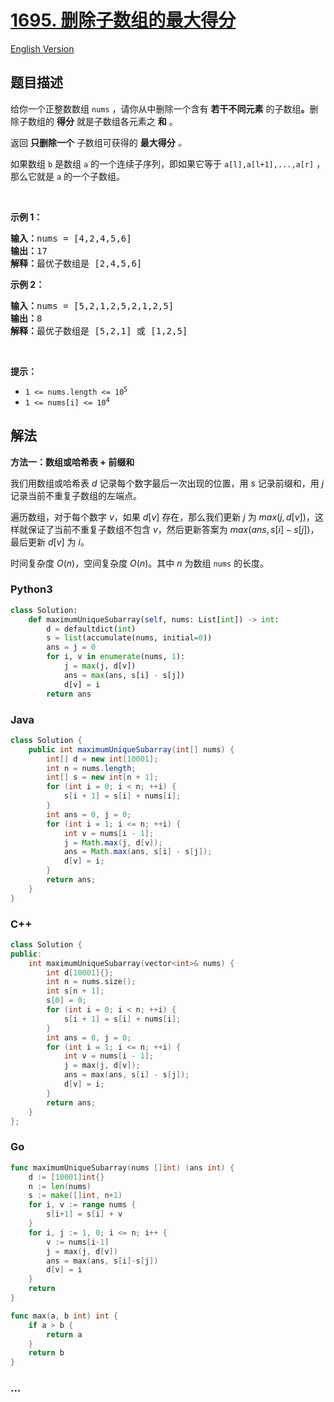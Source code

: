 # [1695. 删除子数组的最大得分](https://leetcode.cn/problems/maximum-erasure-value)

[English Version](/solution/1600-1699/1695.Maximum%20Erasure%20Value/README_EN.md)

## 题目描述

<!-- 这里写题目描述 -->

<p>给你一个正整数数组 <code>nums</code> ，请你从中删除一个含有 <strong>若干不同元素</strong> 的子数组<strong>。</strong>删除子数组的 <strong>得分</strong> 就是子数组各元素之 <strong>和</strong> 。</p>

<p>返回 <strong>只删除一个</strong> 子数组可获得的 <strong>最大得分</strong><em> 。</em></p>

<p>如果数组 <code>b</code> 是数组 <code>a</code> 的一个连续子序列，即如果它等于 <code>a[l],a[l+1],...,a[r]</code> ，那么它就是 <code>a</code> 的一个子数组。</p>

<p> </p>

<p><strong>示例 1：</strong></p>

<pre>
<strong>输入：</strong>nums = [4,2,4,5,6]
<strong>输出：</strong>17
<strong>解释：</strong>最优子数组是 [2,4,5,6]
</pre>

<p><strong>示例 2：</strong></p>

<pre>
<strong>输入：</strong>nums = [5,2,1,2,5,2,1,2,5]
<strong>输出：</strong>8
<strong>解释：</strong>最优子数组是 [5,2,1] 或 [1,2,5]
</pre>

<p> </p>

<p><strong>提示：</strong></p>

<ul>
	<li><code>1 <= nums.length <= 10<sup>5</sup></code></li>
	<li><code>1 <= nums[i] <= 10<sup>4</sup></code></li>
</ul>

## 解法

<!-- 这里可写通用的实现逻辑 -->

**方法一：数组或哈希表 + 前缀和**

我们用数组或哈希表 $d$ 记录每个数字最后一次出现的位置，用 $s$ 记录前缀和，用 $j$ 记录当前不重复子数组的左端点。

遍历数组，对于每个数字 $v$，如果 $d[v]$ 存在，那么我们更新 $j$ 为 $max(j, d[v])$，这样就保证了当前不重复子数组不包含 $v$，然后更新答案为 $max(ans, s[i] - s[j])$，最后更新 $d[v]$ 为 $i$。

时间复杂度 $O(n)$，空间复杂度 $O(n)$。其中 $n$ 为数组 `nums` 的长度。

<!-- tabs:start -->

### **Python3**

<!-- 这里可写当前语言的特殊实现逻辑 -->

```python
class Solution:
    def maximumUniqueSubarray(self, nums: List[int]) -> int:
        d = defaultdict(int)
        s = list(accumulate(nums, initial=0))
        ans = j = 0
        for i, v in enumerate(nums, 1):
            j = max(j, d[v])
            ans = max(ans, s[i] - s[j])
            d[v] = i
        return ans
```

### **Java**

<!-- 这里可写当前语言的特殊实现逻辑 -->

```java
class Solution {
    public int maximumUniqueSubarray(int[] nums) {
        int[] d = new int[10001];
        int n = nums.length;
        int[] s = new int[n + 1];
        for (int i = 0; i < n; ++i) {
            s[i + 1] = s[i] + nums[i];
        }
        int ans = 0, j = 0;
        for (int i = 1; i <= n; ++i) {
            int v = nums[i - 1];
            j = Math.max(j, d[v]);
            ans = Math.max(ans, s[i] - s[j]);
            d[v] = i;
        }
        return ans;
    }
}
```

### **C++**

```cpp
class Solution {
public:
    int maximumUniqueSubarray(vector<int>& nums) {
        int d[10001]{};
        int n = nums.size();
        int s[n + 1];
        s[0] = 0;
        for (int i = 0; i < n; ++i) {
            s[i + 1] = s[i] + nums[i];
        }
        int ans = 0, j = 0;
        for (int i = 1; i <= n; ++i) {
            int v = nums[i - 1];
            j = max(j, d[v]);
            ans = max(ans, s[i] - s[j]);
            d[v] = i;
        }
        return ans;
    }
};
```

### **Go**

```go
func maximumUniqueSubarray(nums []int) (ans int) {
	d := [10001]int{}
	n := len(nums)
	s := make([]int, n+1)
	for i, v := range nums {
		s[i+1] = s[i] + v
	}
	for i, j := 1, 0; i <= n; i++ {
		v := nums[i-1]
		j = max(j, d[v])
		ans = max(ans, s[i]-s[j])
		d[v] = i
	}
	return
}

func max(a, b int) int {
	if a > b {
		return a
	}
	return b
}
```

### **...**

```

```

<!-- tabs:end -->
